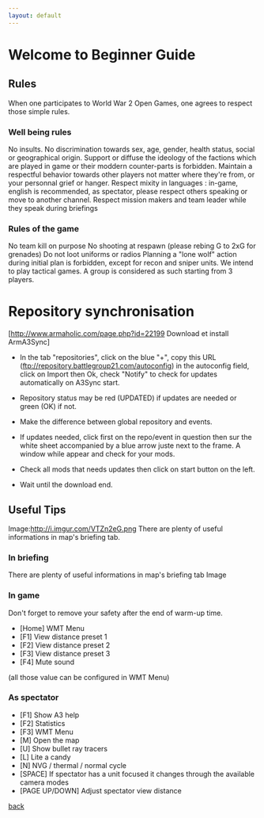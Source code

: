 ```yaml
---
layout: default
---
```


# Welcome to Beginner Guide


## Rules
When one participates to World War 2 Open Games, one agrees to respect those simple rules.

### Well being rules
No insults.
No discrimination towards sex, age, gender, health status, social or geographical origin.
Support or diffuse the ideology of the factions which are played in game or their moddern counter-parts is forbidden.
Maintain a respectful behavior towards other players not matter where they're from, or your personnal grief or hanger.
Respect mixity in languages : in-game, english is recommended, as spectator, please respect others speaking or move to another channel.
Respect mission makers and team leader while they speak during briefings

### Rules of the game
No team kill on purpose
No shooting at respawn (please rebing G to 2xG for grenades)
Do not loot uniforms or radios
Planning a "lone wolf" action during initial plan is forbidden, except for recon and sniper units. We intend to play tactical games. A group is considered as such starting from 3 players.

# Repository synchronisation
[http://www.armaholic.com/page.php?id=22199 Download et install ArmA3Sync]

- In the tab "repositories", click on the blue "+", copy this URL (ftp://repository.battlegroup21.com/autoconfig) in the autoconfig field, click on Import then Ok, check "Notify" to check for updates automatically on A3Sync start.

- Repository status may be red (UPDATED) if updates are needed or green (OK) if not.

- Make the difference between global repository and events.

- If updates needed, click first on the repo/event in question then sur the white sheet accompanied by a blue arrow juste next to the frame. A window while appear and check for your mods.

- Check all mods that needs updates then click on start button on the left.

- Wait until the download end.


## Useful Tips
Image:http://i.imgur.com/VTZn2eG.png
There are plenty of useful informations in map's briefing tab.

### In briefing
There are plenty of useful informations in map's briefing tab Image

### In game
Don't forget to remove your safety after the end of warm-up time.

* [Home] WMT Menu
* [F1] View distance preset 1
* [F2] View distance preset 2
* [F3] View distance preset 3
* [F4] Mute sound

(all those value can be configured in WMT Menu)


### As spectator
* [F1] Show A3 help
* [F2] Statistics
* [F3] WMT Menu
* [M] Open the map
* [U] Show bullet ray tracers
* [L] Lite a candy
* [N] NVG / thermal / normal cycle
* [SPACE] If spectator has a unit focused it changes through the available camera modes
* [PAGE UP/DOWN] Adjust spectator view distance

[back](./)
